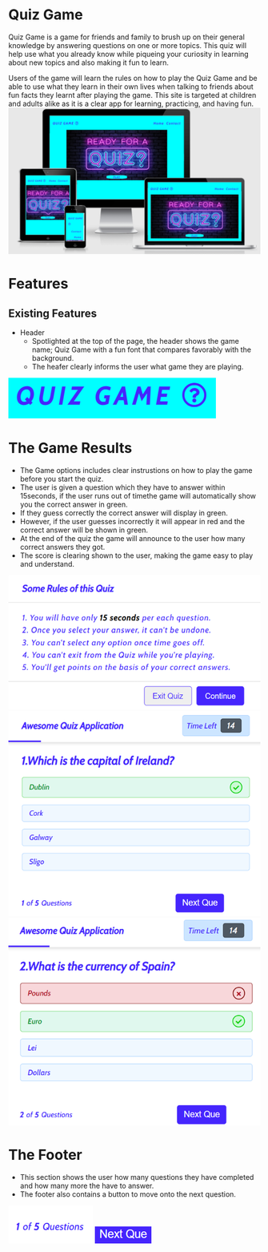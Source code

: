 # Quiz Game 
Quiz Game is a game for friends and family to brush up on their general knowledge by answering questions on one or more topics. This quiz will help use what you already know while piqueing your curiosity in learning about new topics and also making it fun to learn.

Users of the game will learn the rules on how to play the Quiz Game and be able to use what they learn in their own lives when talking to friends about fun facts they learnt after playing the game. This site is targeted at children and adults alike as it is a clear app for learning, practicing, and having fun.
<img src="assets/images/Capture.PNG" >

# Features 
## Existing Features
- Header
    - Spotlighted at the top of the page, the header shows the game name; Quiz Game with a fun font that compares favorably with the background.
    - The heafer clearly informs the user what game they are playing.

<img src= "assets/images/QUIZ GAME.PNG">

# The Game Results 
- The Game options includes clear instrustions on how to play the game before you start the quiz.
- The user is given a question which they have to answer within 15seconds, if the user runs out of timethe game will automatically show you the correct answer in green.
- If they guess correctly the correct answer will display in green.
- However, if the user guesses incorrectly it will appear in red and the correct answer will be shown in green. 
- At the end of the quiz the game will announce to the user how many correct answers they got.
- The score is clearing shown to the user, making the game easy to play and understand.
<img src= "assets/images/Timer.PNG">
<img src= "assets/images/Correct Answer.PNG">
<img src= "assets/images/Wrong Answer.PNG">

# The Footer
- This section shows the user how many questions they have completed and how many more the have to answer.
- The footer also contains a button to move onto the next question.

<img src= "assets/images/1 out of 5.PNG">
<img src= "assets/images/Next.PNG">

